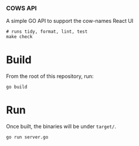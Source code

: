 ### COWS API
A simple GO API to support the cow-names React UI
```
# runs tidy, format, lint, test
make check
```

# Build
From the root of this repository, run:
```shell
go build
```

# Run
Once built, the binaries will be under `target/`.
```shell
go run server.go
```